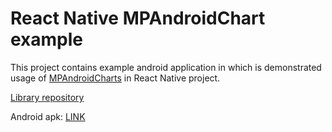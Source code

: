 # React Native MPAndroidChart example

This project contains example android application in which is demonstrated usage of [MPAndroidCharts](https://github.com/PhilJay/MPAndroidChart) in React Native project.

[Library repository](https://github.com/mskec/react-native-mp-android-chart)

Android apk: [LINK](http://bitlink.me/AbPrl)
